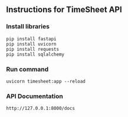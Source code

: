 ## Instructions for TimeSheet API

### Install libraries
```
pip install fastapi
pip install uvicorn
pip install requests
pip install sqlalchemy
```

### Run command
` uvicorn timesheet:app --reload `


### API Documentation

` http://127.0.0.1:8000/docs `
